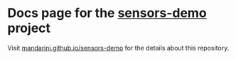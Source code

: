 # Docs page for the [sensors-demo](https://github.com/mandarini/sensors-demo) project

Visit [mandarini.github.io/sensors-demo](https://mandarini.github.io/sensors-demo) for the details about this repository.
